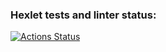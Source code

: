 ### Hexlet tests and linter status:
[![Actions Status](https://github.com/worldspawn-web/frontend-project-46/workflows/hexlet-check/badge.svg)](https://github.com/worldspawn-web/frontend-project-46/actions)